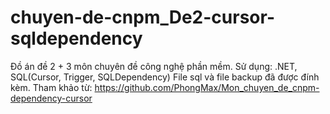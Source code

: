 # chuyen-de-cnpm_De2-cursor-sqldependency

Đồ án đề 2 + 3 môn chuyên đề công nghệ phần mềm.
Sử dụng: .NET, SQL(Cursor, Trigger, SQLDependency)
File sql và file backup đã được đính kèm.
Tham khảo từ: https://github.com/PhongMax/Mon_chuyen_de_cnpm-dependency-cursor
